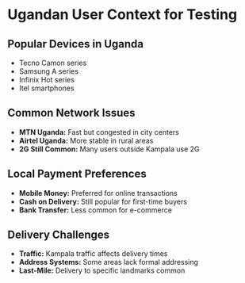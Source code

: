 # Ugandan User Context for Testing

## Popular Devices in Uganda
- Tecno Camon series
- Samsung A series  
- Infinix Hot series
- Itel smartphones

## Common Network Issues
- **MTN Uganda:** Fast but congested in city centers
- **Airtel Uganda:** More stable in rural areas
- **2G Still Common:** Many users outside Kampala use 2G

## Local Payment Preferences
- **Mobile Money:** Preferred for online transactions
- **Cash on Delivery:** Still popular for first-time buyers
- **Bank Transfer:** Less common for e-commerce

## Delivery Challenges
- **Traffic:** Kampala traffic affects delivery times
- **Address Systems:** Some areas lack formal addressing
- **Last-Mile:** Delivery to specific landmarks common
